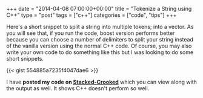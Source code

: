 +++
date = "2014-04-08 07:00:00+00:00"
title = "Tokenize a String using C++"
type = "post"
tags = ["c++"]
categories = ["code", "tips"]
+++


Here's a short snippet to split a string into multiple tokens; into a vector. As you will see that, if you run the code, boost version performs better because you can choose a number of delimiters to split your string instead of the vanilla version using the normal C++ code. Of course, you may also write your own code to do something like this but I was looking to do some short snippets.

{{< gist 554885a7235f4047dae6 >}}

I have **posted my code on [Stacked-Crooked](http://coliru.stacked-crooked.com/a/01e1c68ffd0199cd)** which you can view along with the output as well. It shows C++ doesn't perform so well.
